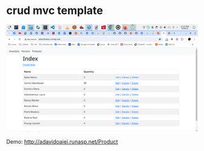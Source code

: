 # crud mvc template

![alt text](https://github.com/adavidoaiei/mvc_template/blob/main/mvc.png?raw=true)

Demo: http://adavidoaiei.runasp.net/Product
